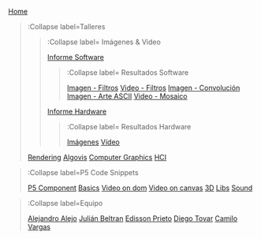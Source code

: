 [Home](/)

> :Collapse label=Talleres
>
> > :Collapse label= Imágenes & Video
> >
> > [Informe Software](/docs/workshops/informImagingAndVideo)
> > > :Collapse label= Resultados Software
> > >
> > > [Imagen - Filtros](/docs/workshops/filters)
> > > [Video - Filtros](/docs/workshops/filtersVideo)
> > > [Imagen - Convolución](/docs/workshops/convolucion)
> > > [Imagen - Arte ASCII](/docs/workshops/ArteASCII)
> > > [Video - Mosaico](/docs/workshops/mosaico)
> >
> > [Informe Hardware](/docs/workshops/informeHardware)
> > > :Collapse label= Resultados Hardware
> > >
> > > [Imágenes](/docs/workshops/imaHardware)
> > > [Vídeo](/docs/workshops/convoMasks)
>
> [Rendering](/docs/workshops/rendering)
> [Algovis](/docs/workshops/algovis)
> [Computer Graphics](/docs/workshops/cg)
> [HCI](/docs/workshops/hci)


> :Collapse label=P5 Code Snippets
> 
> [P5 Component](/docs/snippets/component)
> [Basics](/docs/snippets/basic)
> [Video on dom](/docs/snippets/video-dom)
> [Video on canvas](/docs/snippets/video-canvas)
> [3D](/docs/snippets/3d)
> [Libs](/docs/snippets/lib)
> [Sound](/docs/snippets/sound)

> :Collapse label=Equipo
> 
> [Alejandro Alejo](/docs/members/AlejandroAlejo)
> [Julián Beltran](/docs/members/JulianBeltran)
> [Edisson Prieto](/docs/members/EdissonPrieto)
> [Diego Tovar](/docs/members/diego)
> [Camilo Vargas](/docs/members/CamiloVargas)